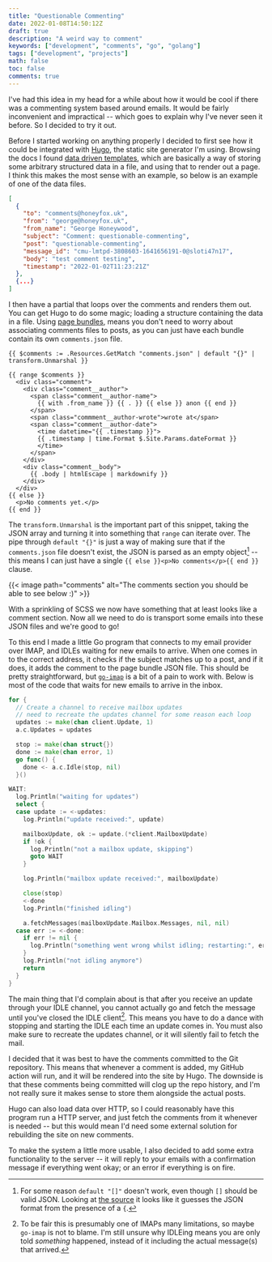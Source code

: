 ```yaml
---
title: "Questionable Commenting"
date: 2022-01-08T14:50:12Z
draft: true
description: "A weird way to comment"
keywords: ["development", "comments", "go", "golang"]
tags: ["development", "projects"]
math: false
toc: false
comments: true
---
```


I've had this idea in my head for a while about how it would be cool if there was a commenting system based around emails. It would be fairly inconvenient and impractical -- which goes to explain why I've never seen it before. So I decided to try it out.

Before I started working on anything properly I decided to first see how it could be integrated with [Hugo](https://gohugo.io/), the static site generator I'm using. Browsing the docs I found [data driven templates](https://gohugo.io/templates/data-templates/), which are basically a way of storing some arbitrary structured data in a file, and using that to render out a page. I think this makes the most sense with an example, so below is an example of one of the data files.

```json
[
  {
    "to": "comments@honeyfox.uk",
    "from": "george@honeyfox.uk",
    "from_name": "George Honeywood",
    "subject": "Comment: questionable-commenting",
    "post": "questionable-commenting",
    "message_id": "cmu-lmtpd-3808603-1641656191-0@sloti47n17",
    "body": "test comment testing",
    "timestamp": "2022-01-02T11:23:21Z"
  },
  {...}
]
```
 
I then have a partial that loops over the comments and renders them out. You can get Hugo to do some magic; loading a structure containing the data in a file. Using [page bundles](https://gohugo.io/content-management/page-bundles/), means you don't need to worry about associating comments files to posts, as you can just have each bundle contain its own `comments.json` file.

```go-html-template
{{ $comments := .Resources.GetMatch "comments.json" | default "{}" | transform.Unmarshal }}

{{ range $comments }}
  <div class="comment">
    <div class="comment__author">
      <span class="comment__author-name">
        {{ with .from_name }} {{ . }} {{ else }} anon {{ end }}
      </span>
      <span class="commment__author-wrote">wrote at</span>
      <span class="comment__author-date">
        <time datetime="{{ .timestamp }}">
        {{ .timestamp | time.Format $.Site.Params.dateFormat }} 
        </time>
      </span>
    </div>
    <div class="comment__body">
      {{ .body | htmlEscape | markdownify }}
    </div>
  </div>
{{ else }}
  <p>No comments yet.</p> 
{{ end }}
```

The `transform.Unmarshal` is the important part of this snippet, taking the JSON array and turning it into something that `range` can iterate over. The pipe through `default "{}"` is just a way of making sure that if the `comments.json` file doesn't exist, the JSON is parsed as an empty object[^1] -- this means I can just have a single `{{ else }}<p>No comments</p>{{ end }}` clause.

[^1]: For some reason `default "[]"` doesn't work, even though `[]` should be valid JSON. Looking at [the source](https://github.com/gohugoio/hugo/blob/44954497bcb2d6d589b9340a43323663061c7b42/parser/metadecoders/format.go#L77) it looks like it guesses the JSON format from the presence of a `{`.

{{< image path="comments" alt="The comments section you should be able to see below :)" >}}

With a sprinkling of SCSS we now have something that at least looks like a comment section. Now all we need to do is transport some emails into these JSON files and we're good to go!

To this end I made a little Go program that connects to my email provider over IMAP, and IDLEs waiting for new emails to arrive. When one comes in to the correct address, it checks if the subject matches up to a post, and if it does, it adds the comment to the page bundle JSON file. This should be pretty straightforward, but [`go-imap`](http://github.com/emersion/go-imap) is a bit of a pain to work with. Below is most of the code that waits for new emails to arrive in the inbox.

```go {hl_lines=["27-29"],linenostart=17}
for {
  // Create a channel to receive mailbox updates
  // need to recreate the updates channel for some reason each loop
  updates := make(chan client.Update, 1)
  a.c.Updates = updates

  stop := make(chan struct{})
  done := make(chan error, 1)
  go func() {
    done <- a.c.Idle(stop, nil)
  }()

WAIT:
  log.Println("waiting for updates")
  select {
  case update := <-updates:
    log.Println("update received:", update)

    mailboxUpdate, ok := update.(*client.MailboxUpdate)
    if !ok {
      log.Println("not a mailbox update, skipping")
      goto WAIT
    }

    log.Println("mailbox update received:", mailboxUpdate)

    close(stop)
    <-done
    log.Println("finished idling")

    a.fetchMessages(mailboxUpdate.Mailbox.Messages, nil, nil)
  case err := <-done:
    if err != nil {
      log.Println("something went wrong whilst idling; restarting:", err)
    }
    log.Println("not idling anymore")
    return
  }
}
```

The main thing that I'd complain about is that after you receive an update through your IDLE channel, you cannot actually go and fetch the message until you've closed the IDLE client[^2]. This means you have to do a dance with stopping and starting the IDLE each time an update comes in. You must also make sure to recreate the updates channel, or it will silently fail to fetch the mail.

[^2]: To be fair this is presumably one of IMAPs many limitations, so maybe `go-imap` is not to blame. I'm still unsure why IDLEing means you are only told *something* happened, instead of it including the actual message(s) that arrived.

I decided that it was best to have the comments committed to the Git repository. This means that whenever a comment is added, my GitHub action will run, and it will be rendered into the site by Hugo. The downside is that these comments being committed will clog up the repo history, and I'm not really sure it makes sense to store them alongside the actual posts.

Hugo can also load data over HTTP, so I could reasonably have this program run a HTTP server, and just fetch the comments from it whenever is needed -- but this would mean I'd need some external solution for rebuilding the site on new comments.

To make the system a little more usable, I also decided to add some extra functionality to the server -- it will reply to your emails with a confirmation message if everything went okay; or an error if everything is on fire.
